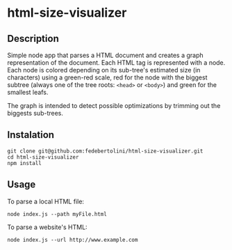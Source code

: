 # html-size-visualizer

## Description
Simple node app that parses a HTML document and creates a graph representation of the document.
Each HTML tag is represented with a node. Each node is colored depending on its sub-tree's
estimated size (in characters) using a green-red scale, red for the node with the biggest
subtree (always one of the tree roots: `<head>` or `<body>`) and green for the smallest leafs.

The graph is intended to detect possible optimizations by trimming out the biggests
sub-trees.

## Instalation
```
git clone git@github.com:fedebertolini/html-size-visualizer.git
cd html-size-visualizer
npm install
```

## Usage
To parse a local HTML file:
```
node index.js --path myFile.html
```

To parse a website's HTML:
```
node index.js --url http://www.example.com
```
